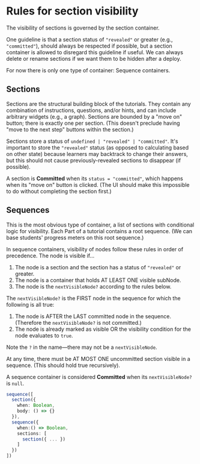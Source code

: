 # Rules for section visibility

The visibility of sections is governed by the section container.

One guideline is that a section status of `"revealed"` or greater (e.g.,
`"committed"`), should always be respected if possible, but a section container
is allowed to disregard this guideline if useful.  We can always delete or
rename sections if we want them to be hidden after a deploy.

For now there is only one type of container: Sequence containers.

## Sections

Sections are the structural building block of the tutorials.  They contain any combination of instructions, questions, and/or hints, and can include arbitrary widgets (e.g., a graph).  Sections are bounded by a "move on" button; there is exactly one per section.  (This doesn't preclude having "move to the next step" buttons within the section.)

Sections store a status of `undefined | "revealed" | "committed"`.  It's important to store the `"revealed"` status (as opposed to calculating based on other state) because learners may backtrack to change their answers, but this should not cause previously-revealed sections to disappear (if possible).

A section is **Committed** when its `status = "committed"`, which happens when its "move on" button is clicked.  (The UI should make this impossible to do without completing the section first.)

## Sequences

This is the most obvious type of container, a list of sections with conditional
logic for visibility.  Each Part of a tutorial contains a root sequence.  (We can base students' progress meters on this root sequence.)

In sequence containers, visibility of nodes follow these
rules in order of precedence.  The node is visible if...

1. The node is a section and the section has a status of `"revealed"` or
   greater.
2. The node is a container that holds AT LEAST ONE visible subNode.
3. The node is the `nextVisibleNode?` according to the rules below.

The `nextVisibleNode?` is the FIRST node in the sequence for which the following is all true:

1. The node is AFTER the LAST committed node in the sequence.  (Therefore the `nextVisibleNode?` is not committed.)
2. The node is already marked as visible OR the visibility condition for the node evaluates to `true`.

Note the `?` in the name—there may not be a `nextVisibleNode`.

At any time, there must be AT MOST ONE uncommitted section visible in a sequence.  (This should hold true recursively).

A sequence container is considered **Committed** when its `nextVisibleNode?` is `null`.

```ts
sequence([
  section({
    when: Boolean,
    body: () => {}
  }),
  sequence({
    when:() => Boolean,
    sections: [
      section({ ... })
    ]
  })
])
```
